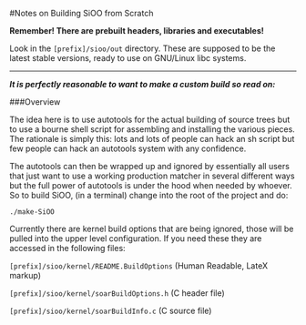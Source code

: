 #Notes on Building SiOO from Scratch

**Remember! There are prebuilt headers, libraries and executables!**

Look in the `[prefix]/sioo/out` directory. These are supposed to be
the latest stable versions, ready to use on GNU/Linux libc systems.

***

**_It is perfectly reasonable to want to make a custom build so read on:_**

###Overview

The idea here is to use autotools for the actual building of source
trees but to use a bourne shell script for assembling and installing
the various pieces. The rationale is simply this: lots and lots of 
people can hack an sh script but few people can hack an autotools
system with any confidence.

The autotools can then be wrapped up and ignored by essentially
all users that just want to use a working production matcher in 
several different ways but the full power of autotools is under
the hood when needed by whoever.
So to build SiOO, (in a terminal) change into the root of the project 
and do:

`./make-SiOO`

Currently there are kernel build options that are being ignored,
those will be pulled into the upper level configuration. If you need
these they are accessed in the following files:

`[prefix]/sioo/kernel/README.BuildOptions` (Human Readable, LateX markup)

`[prefix]/sioo/kernel/soarBuildOptions.h` (C header file)

`[prefix]/sioo/kernel/soarBuildInfo.c` (C source file)

